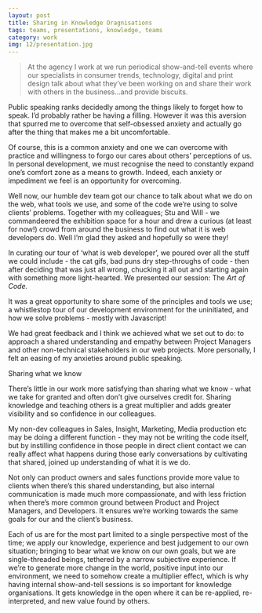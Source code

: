```yaml
---
layout: post
title: Sharing in Knowledge Oragnisations
tags: teams, presentations, knowledge, teams
category: work
img: 12/presentation.jpg
---
```


> At the agency I work at we run periodical show-and-tell events where our specialists in consumer trends, technology, digital and print design talk about what they’ve been working on and share their work with others in the business...and provide biscuits.

Public speaking ranks decidedly among the things likely to forget how to speak. I’d probably rather be having a filling. However it was this aversion that spurred me to overcome that self-obsessed anxiety and actually go after the thing that makes me a bit uncomfortable.

Of course, this is a common anxiety and one we can overcome with practice and willingness to forgo our cares about others’ perceptions of us. In personal development, we must recognise the need to constantly expand one’s comfort zone as a means to growth. Indeed, each anxiety or impediment we feel is an opportunity for overcoming.

Well now, our humble dev team got our chance to talk about what we do on the web, what tools we use, and some of the code we’re using to solve clients’ problems. Together with my colleagues; Stu and Will - we commandeered the exhibition space for a hour and drew a curious (at least for now!) crowd from around the business to find out what it is web developers do. Well I’m glad they asked and hopefully so were they!

In curating our tour of ‘what is web developer’, we poured over all the stuff we could include - the cat gifs, bad puns dry step-throughs of code - then after deciding that was just all wrong, chucking it all out and starting again with something more light-hearted. We presented our session: The *Art of Code.* 

It was a great opportunity to share some of the principles and tools we use; a whistlestop tour of our development environment for the uninitiated, and how we solve problems - mostly with Javascript!

We had great feedback and I think we achieved what we set out to do: to approach a shared understanding and empathy between Project Managers and other non-technical stakeholders in our web projects. More personally, I felt an easing of my anxieties around public speaking.

Sharing what we know

There’s little in our work more satisfying than sharing what we know - what we take for granted and often don’t give ourselves credit for. Sharing knowledge and teaching others is a great multiplier and adds greater visibility and so confidence in our colleagues.

My non-dev colleagues in Sales, Insight, Marketing, Media production etc may be doing a different function - they may not be writing the code itself, but by instilling confidence in those people in direct client contact we can really affect what happens during those early conversations by cultivating that shared, joined up understanding of what it is we do.

Not only can product owners and sales functions provide more value to clients when there’s this shared understanding, but also internal communication is made much more compassionate, and with less friction when there’s more common ground between Product and Project Managers, and Developers. It ensures we’re working towards the same goals for our and the client’s business.

Each of us are for the most part limited to a single perspective most of the time; we apply our knowledge, experience and best judgement to our own situation; bringing to bear what we know on our own goals, but we are single-threaded beings, tethered by a narrow subjective experience. If we’re to generate more change in the world, positive input into our environment, we need to somehow create a multiplier effect, which is why having internal show-and-tell sessions is so important for knowledge organisations. It gets knowledge in the open where it can be re-applied, re-interpreted, and new value found by others.

